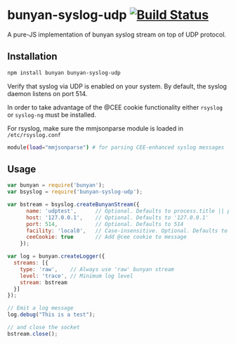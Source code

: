# bunyan-syslog-udp [![Build Status](https://travis-ci.org/wikimedia/bunyan-syslog-udp.svg?branch=master)](https://travis-ci.org/wikimedia/bunyan-syslog-udp)
A pure-JS implementation of bunyan syslog stream on top of UDP protocol.

## Installation

```bash
npm install bunyan bunyan-syslog-udp
```

Verify that syslog via UDP is enabled on your system. By default, the syslog daemon listens on port 514.

In order to take advantage of the @CEE cookie functionality either `rsyslog` or `syslog-ng` must be installed.

For rsyslog, make sure the mmjsonparse module is loaded in `/etc/rsyslog.conf`

```bash
module(load="mmjsonparse") # for parsing CEE-enhanced syslog messages
```

## Usage

```javascript
var bunyan = require('bunyan');
var bsyslog = require('bunyan-syslog-udp');

var bstream = bsyslog.createBunyanStream({
      name: 'udptest',      // Optional. Defaults to process.title || process.argv[0]
      host: '127.0.0.1',    // Optional. Defaults to '127.0.0.1'
      port: 514,            // Optional. Defaults to 514
      facility: 'local0',   // Case-insensitive. Optional. Defaults to local0
      ceeCookie: true       // Add @cee cookie to message
    });

var log = bunyan.createLogger({
  streams: [{
    type: 'raw',    // Always use 'raw' bunyan stream
    level: 'trace', // Minimum log level
    stream: bstream
  }]
});

// Emit a log message
log.debug("This is a test");

// and close the socket
bstream.close();
```
